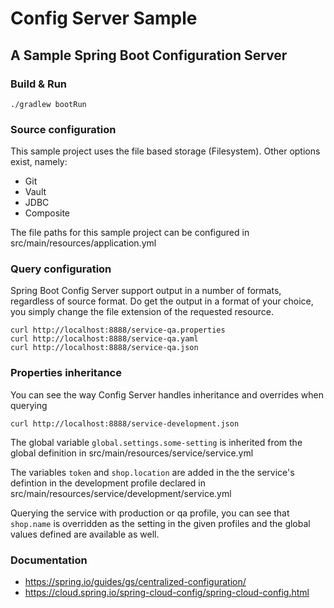 # Config Server Sample
## A Sample Spring Boot Configuration Server 

### Build & Run

```
./gradlew bootRun
```

### Source configuration

This sample project uses the file based storage (Filesystem). Other options exist, namely:
- Git
- Vault
- JDBC
- Composite

The file paths for this sample project can be configured in src/main/resources/application.yml

### Query configuration

Spring Boot Config Server support output in a number of formats, regardless of source format.
Do get the output in a format of your choice, you simply change the file extension of the requested resource.

```
curl http://localhost:8888/service-qa.properties
curl http://localhost:8888/service-qa.yaml
curl http://localhost:8888/service-qa.json
```

### Properties inheritance

You can see the way Config Server handles inheritance and overrides when querying

```
curl http://localhost:8888/service-development.json
```

The global variable ```global.settings.some-setting``` is inherited from the global definition in
src/main/resources/service/service.yml

The variables ```token``` and ```shop.location``` are added in the the service's defintion in the 
development profile declared in src/main/resources/service/development/service.yml

Querying the service with production or qa profile, you can see that ```shop.name``` is 
overridden as the setting in the given profiles and the global values defined are available as well.

### Documentation

- https://spring.io/guides/gs/centralized-configuration/
- https://cloud.spring.io/spring-cloud-config/spring-cloud-config.html




